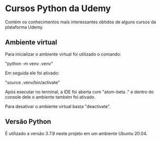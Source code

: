 # Cursos Python da Udemy

Contém os conhecimentos mais interessantes obtidos de alguns cursos da plataforma Udemy.

## Ambiente virtual

Para inicializar o ambiente virtual foi utilizado o comando:

"python -m venv .venv"

Em seguida ele foi ativado:

"source .venv/bin/activate"

Após executar no terminal, a IDE foi aberta com "atom-beta ." e dentro do console dele o ambiente também foi ativado.

Para desativar o ambiente virtual basta "deactivate".

## Versão Python

É utilizado a versão 3.7.9 neste projeto em um ambiente Ubuntu 20.04.
